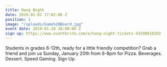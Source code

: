 ```yaml
---
title: Hang Night
date: 2019-01-02 17:02:00 Z
position: 1
image: "/uploads/Game%20Board.jpg"
event date: 2019-01-20 18:00:00 Z
sign up: https://www.eventbrite.com/e/hang-night-tickets-54298810203
---
```


Students in grades 6-12th, ready for a little friendly competition? Grab a friend and join us Sunday, January 20th from 6-8pm for Pizza. Beverages. Dessert. Speed Gaming. Sign Up.